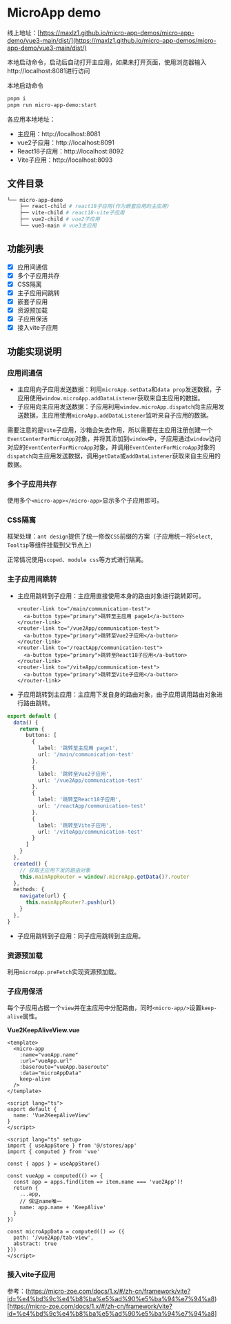 # MicroApp demo

线上地址：[https://maxlz1.github.io/micro-app-demos/micro-app-demo/vue3-main/dist/](https://maxlz1.github.io/micro-app-demos/micro-app-demo/vue3-main/dist/)

本地启动命令，启动后自动打开主应用，如果未打开页面，使用浏览器输入http://localhost:8081进行访问

本地启动命令
```bash
pnpm i
pnpm run micro-app-demo:start
```

各应用本地地址：
- 主应用：http://localhost:8081
- vue2子应用：http://localhost:8091
- React18子应用：http://localhost:8092
- Vite子应用：http://localhost:8093

## 文件目录

```bash
└── micro-app-demo
    ├── react-child # react18子应用(作为嵌套应用的主应用)
    ├── vite-child # react18-vite子应用
    ├── vue2-child # vue2子应用
    └── vue3-main # vue3主应用
```

## 功能列表

- [x] 应用间通信
- [x] 多个子应用共存
- [x] CSS隔离
- [x] 主子应用间跳转
- [x] 嵌套子应用
- [x] 资源预加载
- [x] 子应用保活
- [x] 接入vite子应用

## 功能实现说明

### 应用间通信

- 主应用向子应用发送数据：利用`microApp.setData`和`data prop`发送数据，子应用使用`window.microApp.addDataListener`获取来自主应用的数据。
- 子应用向主应用发送数据：子应用利用`window.microApp.dispatch`向主应用发送数据，主应用使用`microApp.addDataListener`监听来自子应用的数据。

需要注意的是`Vite`子应用，沙箱会失去作用，所以需要在主应用注册创建一个`EventCenterForMicroApp`对象，并将其添加到`window`中，子应用通过`window`访问对应的`EventCenterForMicroApp`对象，并调用`EventCenterForMicroApp`对象的`dispatch`向主应用发送数据，调用`getData`或`addDataListener`获取来自主应用的数据。

### 多个子应用共存

使用多个`<micro-app></micro-app>`显示多个子应用即可。

### CSS隔离

框架处理：`ant design`提供了统一修改`CSS`前缀的方案（子应用统一将`Select`, `Tooltip`等组件挂载到父节点上）

正常情况使用`scoped`、`module css`等方式进行隔离。

### 主子应用间跳转

- 主应用跳转到子应用：主应用直接使用本身的路由对象进行跳转即可。

  ```vue
  <router-link to="/main/communication-test">
    <a-button type="primary">跳转至主应用 page1</a-button>
  </router-link>
  <router-link to="/vue2App/communication-test">
    <a-button type="primary">跳转至Vue2子应用</a-button>
  </router-link>
  <router-link to="/reactApp/communication-test">
    <a-button type="primary">跳转至React18子应用</a-button>
  </router-link>
  <router-link to="/viteApp/communication-test">
    <a-button type="primary">跳转至Vite子应用</a-button>
  </router-link>
  ```

- 子应用跳转到主应用：主应用下发自身的路由对象，由子应用调用路由对象进行路由跳转。

```ts
export default {
  data() {
    return {
      buttons: [
        {
          label: '跳转至主应用 page1',
          url: '/main/communication-test'
        },
        {
          label: '跳转至Vue2子应用',
          url: '/vue2App/communication-test'
        },
        {
          label: '跳转至React18子应用',
          url: '/reactApp/communication-test'
        },
        {
          label: '跳转至Vite子应用',
          url: '/viteApp/communication-test'
        }
      ]
    }
  },
  created() {
    // 获取主应用下发的路由对象
    this.mainAppRouter = window?.microApp.getData()?.router
  },
  methods: {
    navigate(url) {
      this.mainAppRouter?.push(url)
    }
  },
}
```
- 子应用跳转到子应用：同子应用跳转到主应用。

### 资源预加载

利用`microApp.preFetch`实现资源预加载。

### 子应用保活

每个子应用占据一个`view`并在主应用中分配路由，同时`<micro-app/>`设置`keep-alive`属性。

**Vue2KeepAliveView.vue**

```vue
<template>
  <micro-app
    :name="vueApp.name"
    :url="vueApp.url"
    :baseroute="vueApp.baseroute"
    :data="microAppData"
    keep-alive
  />
</template>

<script lang="ts">
export default {
  name: 'Vue2KeepAliveView'
}
</script>

<script lang="ts" setup>
import { useAppStore } from '@/stores/app'
import { computed } from 'vue'

const { apps } = useAppStore()

const vueApp = computed(() => {
  const app = apps.find(item => item.name === 'vue2App')!
  return {
    ...app,
    // 保证name唯一
    name: app.name + 'KeepAlive'
  }
})

const microAppData = computed(() => ({
  path: '/vue2App/tab-view',
  abstract: true
}))
</script>

```

### 接入vite子应用

参考：(https://micro-zoe.com/docs/1.x/#/zh-cn/framework/vite?id=%e4%bd%9c%e4%b8%ba%e5%ad%90%e5%ba%94%e7%94%a8)[https://micro-zoe.com/docs/1.x/#/zh-cn/framework/vite?id=%e4%bd%9c%e4%b8%ba%e5%ad%90%e5%ba%94%e7%94%a8]
